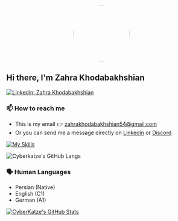 <div align="center" >
<img src="img/ck.gif" width="150" style="border-radius:50%;">
</div>

## Hi there, I'm Zahra Khodabakhshian
<!-- [![](https://dcbadge.vercel.app/api/shield/997729132127457400)](https://discordapp.com/users/997729132127457400) -->
[![Linkedin: Zahra Khodabakhshian](https://img.shields.io/badge/Zahra%20Khodabakhshian-0077B5?style=for-the-badge&logo=linkedin&logoColor=white)](https://www.linkedin.com/in/zahra-khodabakhshian)

### 📫 How to reach me
   - This is my email 👉 [zahrakhodabakhshian54@gmail.com](mailto:zahrakhodabakhshian54@gmail.com)
   - Or you can send me a message directly on [Linkedin]([(https://www.linkedin.com/in/zahra-khodabakhshian-580a41178/)] ) or [Discord]() 
<!-- ### 🌱What I’m currently learning
  1. Mastering my Linux related skills
  2. Mastering [Golang programming](https://go.dev/) and writing decent codes -->

<!-- ### 💬 Ask me about
   - 🖥️ Linux 
 
### 🛠️ My Tools
- OS: [🐧Arch Linux](https://archlinux.org/)
- IDE: [💜Neovim](https://neovim.io/)
- Shell:[🐟Fish](https://fishshell.com/)
- WM: [🌴Sway](https://swaywm.org/)
- PKM: [🪨Obsidian](https://obsidian.md/)
- Dotfiles:  [![](https://img.shields.io/badge/Dotfiles-0D1117?logo=github&logoColor=white)](https://github.com/cyberkatze/dotfiles) -->
[![My Skills](https://skillicons.dev/icons?i=html,css,js,haskell,git,github,wordpress,nodejs,svelte,jquery,bootstrap,sass&perline=4)](https://skillicons.dev)


![Cyberkatze's GitHub Langs](https://github-readme-stats.vercel.app/api/top-langs/?username=zaranix&hide=html%20notebook&langs_count=8&layout=compact&theme=tokyonight)
### 🗣️ Human Languages
- Persian (Native)
- English (C1)
- German (A1)
<!-- ### 🔭What I’m currently working on
1. Building my highly customized operating system
   - [x] Using [Arch Linux](https://archlinux.org/) as a distro
   - [x] Using Wayland for display server [learn more here](https://linuxiac.com/xorg-x11-wayland-linux-display-servers-and-protocols-explained/)
   - [x] Using [sway](https://swaywm.org/) for window manager
   - [x] Making a live CD version
   - [ ] Automating the whole process of installation and configuration
2. Creating my ultimate Personal Knowledge Management System (PKMS)
   - You can learn more about this one [here](https://github.com/CyberKatze/obsidian-cyberkatze)
3. Building my personal website and blog 
   - [ ] Designing the website
   - [ ] Using [Svelte](https://svelte.dev/) to create it
   - [ ] Using markdown language for making blogs
   - [ ] Making an effective CI/CD pipeline
--- -->

[![CyberKatze's GitHub Stats](https://github-readme-stats.vercel.app/api?username=zaranix&hide=issues&count_private=true&show_icons=true&theme=tokyonight)](https://github.com/vermakhushboo/github-readme-stats)
